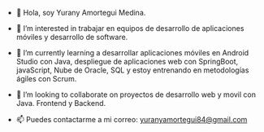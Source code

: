 - 👋 Hola, soy Yurany Amortegui Medina.
- 👀 I’m interested in  trabajar en equipos de  desarrollo de aplicaciones móviles y desarrollo de software.
- 🌱 I’m currently learning  a desarrollar aplicaciones móviles en Android Studio con Java, despliegue de aplicaciones web con SpringBoot,  javaScript, Nube de Oracle, SQL  y estoy entrenando en metodologías ágiles con Scrum.

- 💞️ I’m looking to collaborate on  proyectos de desarrollo web y movil con Java.  Frontend y Backend.
- 📫 Puedes contactarme a mi correo: yuranyamortegui84@gmail.com

<!---
felicytyAmortegui/felicytyAmortegui is a ✨ special ✨ repository because its `README.md` (this file) appears on your GitHub profile.
You can click the Preview link to take a look at your changes.
--->

